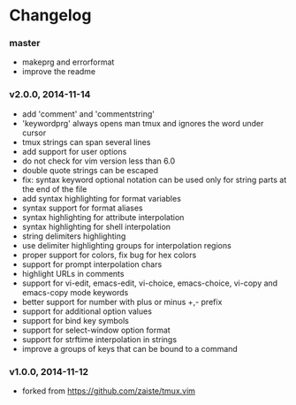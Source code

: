 # Changelog

### master
- makeprg and errorformat
- improve the readme

### v2.0.0, 2014-11-14
- add 'comment' and 'commentstring'
- 'keywordprg' always opens man tmux and ignores the word under cursor
- tmux strings can span several lines
- add support for user options
- do not check for vim version less than 6.0
- double quote strings can be escaped
- fix: syntax keyword optional notation can be used only for string parts at the
  end of the file
- add syntax highlighting for format variables
- syntax support for format aliases
- syntax highlighting for attribute interpolation
- syntax highlighting for shell interpolation
- string delimiters highlighting
- use delimiter highlighting groups for interpolation regions
- proper support for colors, fix bug for hex colors
- support for prompt interpolation chars
- highlight URLs in comments
- support for vi-edit, emacs-edit, vi-choice, emacs-choice, vi-copy and
  emacs-copy mode keywords
- better support for number with plus or minus +,- prefix
- support for additional option values
- support for bind key symbols
- support for select-window option format
- support for strftime interpolation in strings
- improve a groups of keys that can be bound to a command

### v1.0.0, 2014-11-12
- forked from https://github.com/zaiste/tmux.vim
